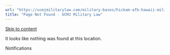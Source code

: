 ```yaml
---
url: "https://ucmjmilitarylaw.com/military-bases/hickam-afb-hawaii-military-defense-lawyer-ucmj-legal-guide/%7Blocation14"
title: "Page Not Found - UCMJ Military Law"
---
```


[Skip to content](https://ucmjmilitarylaw.com/military-bases/hickam-afb-hawaii-military-defense-lawyer-ucmj-legal-guide/%7Blocation14#content)

It looks like nothing was found at this location.

Notifications